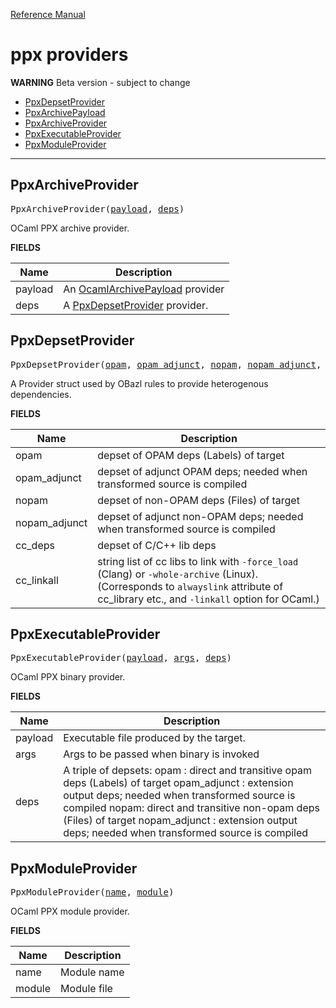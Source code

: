 [Reference Manual](index.md)

# ppx providers
**WARNING** Beta version - subject to change

* [PpxDepsetProvider](#ppxdepsetprovider)
* [PpxArchivePayload](#ppxarchivepayload)
* [PpxArchiveProvider](#ppxarchiveprovider)
* [PpxExecutableProvider](#ppxexecutableprovider)
* [PpxModuleProvider](#ppxmoduleprovider)

----
<a id="#PpxArchiveProvider"></a>

## PpxArchiveProvider

<pre>
PpxArchiveProvider(<a href="#PpxArchiveProvider-payload">payload</a>, <a href="#PpxArchiveProvider-deps">deps</a>)
</pre>

OCaml PPX archive provider.

**FIELDS**


| Name  | Description |
| ------------- | ------------- |
| <a id="PpxArchiveProvider-payload"></a>payload |  An [OcamlArchivePayload](providers_ocaml.md#OcamlArchivePayload) provider    |
| <a id="PpxArchiveProvider-deps"></a>deps |  A [PpxDepsetProvider](#ppxdepsetprovider) provider.    |


<a id="#PpxDepsetProvider"></a>

## PpxDepsetProvider

<pre>
PpxDepsetProvider(<a href="#PpxDepsetProvider-opam">opam</a>, <a href="#PpxDepsetProvider-opam_adjunct">opam_adjunct</a>, <a href="#PpxDepsetProvider-nopam">nopam</a>, <a href="#PpxDepsetProvider-nopam_adjunct">nopam_adjunct</a>, <a href="#PpxDepsetProvider-cc_deps">cc_deps</a>, <a href="#PpxDepsetProvider-cc_linkall">cc_linkall</a>)
</pre>

A Provider struct used by OBazl rules to provide heterogenous dependencies.

**FIELDS**


| Name  | Description |
| ------------- | ------------- |
| <a id="PpxDepsetProvider-opam"></a>opam |  depset of OPAM deps (Labels) of target    |
| <a id="PpxDepsetProvider-opam_adjunct"></a>opam_adjunct |  depset of adjunct OPAM deps; needed when transformed source is compiled    |
| <a id="PpxDepsetProvider-nopam"></a>nopam |  depset of non-OPAM deps (Files) of target    |
| <a id="PpxDepsetProvider-nopam_adjunct"></a>nopam_adjunct |  depset of adjunct non-OPAM deps; needed when transformed source is compiled    |
| <a id="PpxDepsetProvider-cc_deps"></a>cc_deps |  depset of C/C++ lib deps    |
| <a id="PpxDepsetProvider-cc_linkall"></a>cc_linkall |  string list of cc libs to link with <code>-force_load</code> (Clang) or <code>-whole-archive</code> (Linux). (Corresponds to <code>alwayslink</code> attribute of cc_library etc., and <code>-linkall</code> option for OCaml.)    |


<a id="#PpxExecutableProvider"></a>

## PpxExecutableProvider

<pre>
PpxExecutableProvider(<a href="#PpxExecutableProvider-payload">payload</a>, <a href="#PpxExecutableProvider-args">args</a>, <a href="#PpxExecutableProvider-deps">deps</a>)
</pre>

OCaml PPX binary provider.

**FIELDS**


| Name  | Description |
| ------------- | ------------- |
| <a id="PpxExecutableProvider-payload"></a>payload |  Executable file produced by the target.    |
| <a id="PpxExecutableProvider-args"></a>args |  Args to be passed when binary is invoked    |
| <a id="PpxExecutableProvider-deps"></a>deps |  A triple of depsets:             opam : direct and transitive opam deps (Labels) of target             opam_adjunct : extension output deps; needed when transformed source is compiled             nopam: direct and transitive non-opam deps (Files) of target             nopam_adjunct : extension output deps; needed when transformed source is compiled    |


<a id="#PpxModuleProvider"></a>

## PpxModuleProvider

<pre>
PpxModuleProvider(<a href="#PpxModuleProvider-name">name</a>, <a href="#PpxModuleProvider-module">module</a>)
</pre>

OCaml PPX module provider.

**FIELDS**


| Name  | Description |
| ------------- | ------------- |
| <a id="PpxModuleProvider-name"></a>name |  Module name    |
| <a id="PpxModuleProvider-module"></a>module |  Module file    |



